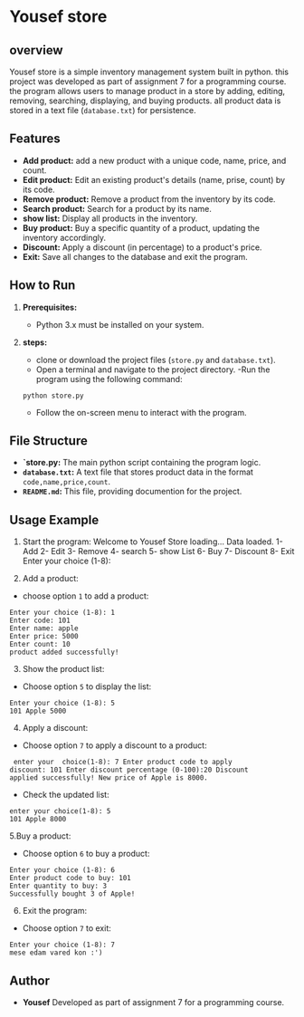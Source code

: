 # Yousef store

## overview
Yousef store is a simple inventory management system built in python. this project was developed as part of assignment 7 for a programming course. the program allows users to manage product in a store by adding, editing, removing, searching, displaying, and buying products. all product data is stored in a text file (`database.txt`) for persistence.

## Features
- **Add product:** add a new product with a unique code, name, price, and count.
- **Edit product:** Edit an existing product's details (name, prise, count) by its code.
- **Remove product:** Remove a product from the inventory by its code.
- **Search product:** Search for a product by its name.
- **show list:** Display all products in the inventory.
- **Buy product:** Buy a specific quantity of a product, updating the inventory accordingly.
- **Discount:** Apply a discount (in percentage) to a product's price.
- **Exit:** Save all changes to the database and exit the program.

## How to Run
1. **Prerequisites:**
   - Python 3.x must be installed on your system.

2. **steps:**
   - clone or download the project files (`store.py` and `database.txt`).
   - Open a terminal and navigate to the project directory.
   -Run the program using the following command:
   ```
   python store.py
   ```
   - Follow the on-screen menu to interact with the program.

## File Structure
- **`store.py:** The main python script containing the program logic.
- **`database.txt`:** A text file that stores product data in the format `code,name,price,count`.
- **`README.md`:** This file, providing documention for the project.

## Usage Example

1. Start the program:
Welcome to Yousef Store loading... Data loaded. 1-Add  2- Edit 3- Remove 4- search 5- show List 6- Buy 7- Discount 8- Exit Enter your choice (1-8):

2. Add a product:
 - choose option `1` to add a product:
 ```
 Enter your choice (1-8): 1
 Enter code: 101
 Enter name: apple
 Enter price: 5000
 Enter count: 10
 product added successfully!
 ```

3. Show the product list:
 - Choose option `5` to display the list:
 ```
 Enter your choice (1-8): 5
 101 Apple 5000
 ```

4. Apply a discount:

 - Choose option `7` to apply a discount to a product:
```
 enter your  choice(1-8): 7 Enter product code to apply
discount: 101 Enter discount percentage (0-100):20 Discount
applied successfully! New price of Apple is 8000.
```

- Check the updated list:
```
enter your choice(1-8): 5
101 Apple 8000
```

 5.Buy a product:
  - Choose option `6` to buy a product:
  ```
  Enter your choice (1-8): 6
  Enter product code to buy: 101
  Enter quantity to buy: 3
  Successfully bought 3 of Apple!
  ```

6. Exit the program:
 - Choose option `7` to exit:
 ```
 Enter your choice (1-8): 7
 mese edam vared kon :')
 ```

 ## Author
 - **Yousef**
 Developed as part of assignment 7 for a programming course.
